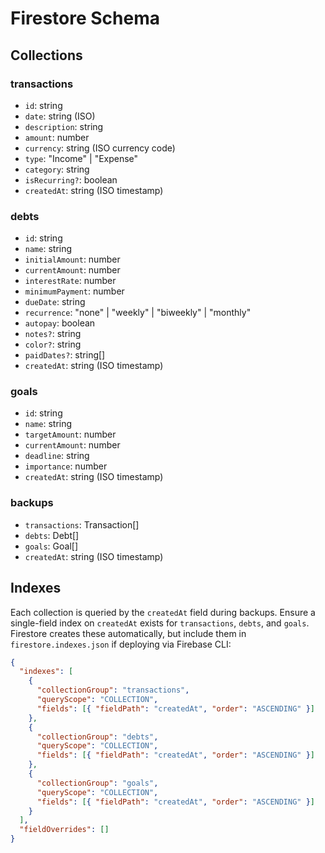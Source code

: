 # Firestore Schema

## Collections

### transactions
- `id`: string
- `date`: string (ISO)
- `description`: string
- `amount`: number
- `currency`: string (ISO currency code)
- `type`: "Income" | "Expense"
- `category`: string
- `isRecurring?`: boolean
- `createdAt`: string (ISO timestamp)

### debts
- `id`: string
- `name`: string
- `initialAmount`: number
- `currentAmount`: number
- `interestRate`: number
- `minimumPayment`: number
- `dueDate`: string
- `recurrence`: "none" | "weekly" | "biweekly" | "monthly"
- `autopay`: boolean
- `notes?`: string
- `color?`: string
- `paidDates?`: string[]
- `createdAt`: string (ISO timestamp)

### goals
- `id`: string
- `name`: string
- `targetAmount`: number
- `currentAmount`: number
- `deadline`: string
- `importance`: number
- `createdAt`: string (ISO timestamp)

### backups
- `transactions`: Transaction[]
- `debts`: Debt[]
- `goals`: Goal[]
- `createdAt`: string (ISO timestamp)

## Indexes

Each collection is queried by the `createdAt` field during backups.
Ensure a single-field index on `createdAt` exists for `transactions`, `debts`, and `goals`.
Firestore creates these automatically, but include them in `firestore.indexes.json` if deploying via Firebase CLI:

```json
{
  "indexes": [
    {
      "collectionGroup": "transactions",
      "queryScope": "COLLECTION",
      "fields": [{ "fieldPath": "createdAt", "order": "ASCENDING" }]
    },
    {
      "collectionGroup": "debts",
      "queryScope": "COLLECTION",
      "fields": [{ "fieldPath": "createdAt", "order": "ASCENDING" }]
    },
    {
      "collectionGroup": "goals",
      "queryScope": "COLLECTION",
      "fields": [{ "fieldPath": "createdAt", "order": "ASCENDING" }]
    }
  ],
  "fieldOverrides": []
}
```
